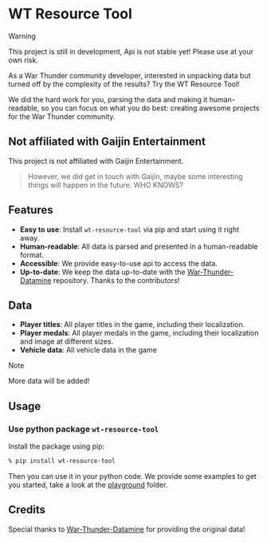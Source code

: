 # WT Resource Tool

> [!warning]
> This project is still in development, Api is not stable yet! Please use at your own risk.

As a War Thunder community developer, interested in unpacking data but turned off by the complexity of the results? Try the WT Resource Tool!

We did the hard work for you, parsing the data and making it human-readable, so you can focus on what you do best: creating awesome projects for the War Thunder community.

## Not affiliated with Gaijin Entertainment

This project is not affiliated with Gaijin Entertainment.

> However, we did get in touch with Gaijin, maybe some interesting things will happen in the future. WHO KNOWS?

## Features

- **Easy to use**: Install `wt-resource-tool` via pip and start using it right away.
- **Human-readable**: All data is parsed and presented in a human-readable format.
- **Accessible**: We provide easy-to-use api to access the data.
- **Up-to-date**: We keep the data up-to-date with the [War-Thunder-Datamine](https://github.com/gszabi99/War-Thunder-Datamine) repository. Thanks to the contributors!

## Data

- **Player titles**: All player titles in the game, including their localization.
- **Player medals**: All player medals in the game, including their localization and image at different sizes.
- **Vehicle data**: All vehicle data in the game

> [!note]
> More data will be added!

## Usage

### Use python package `wt-resource-tool`

Install the package using pip:

```bash
% pip install wt-resource-tool
```

Then you can use it in your python code. We provide some examples to get you started, take a look at the [playground](playground) folder.

## Credits

Special thanks to [War-Thunder-Datamine](https://github.com/gszabi99/War-Thunder-Datamine) for providing the original data!

